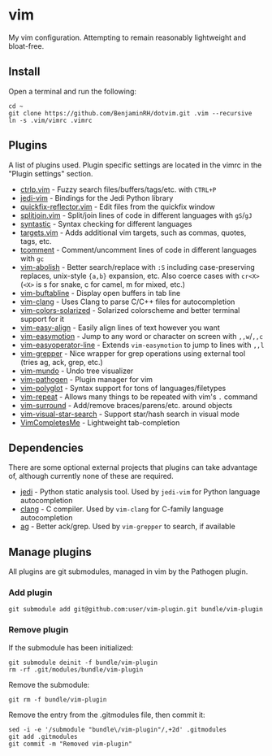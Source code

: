 # vim
My vim configuration. Attempting to remain reasonably lightweight and bloat-free.


## Install
Open a terminal and run the following:

    cd ~
    git clone https://github.com/BenjaminRH/dotvim.git .vim --recursive
    ln -s .vim/vimrc .vimrc


## Plugins
A list of plugins used. Plugin specific settings are located in the vimrc in the "Plugin settings" section.

 * [ctrlp.vim](https://github.com/ctrlpvim/ctrlp.vim) - Fuzzy search files/buffers/tags/etc. with `CTRL+P`
 * [jedi-vim](https://github.com/davidhalter/jedi-vim) - Bindings for the Jedi Python library
 * [quickfix-reflector.vim](https://github.com/stefandtw/quickfix-reflector.vim) - Edit files from the quickfix window
 * [splitjoin.vim](https://github.com/AndrewRadev/splitjoin.vim) - Split/join lines of code in different languages with `gS`/`gJ`
 * [syntastic](https://github.com/vim-syntastic/syntastic) - Syntax checking for different languages
 * [targets.vim](https://github.com/wellle/targets.vim) - Adds additional vim targets, such as commas, quotes, tags, etc.
 * [tcomment](https://github.com/tomtom/tcomment_vim) - Comment/uncomment lines of code in different languages with `gc`
 * [vim-abolish](https://github.com/tpope/vim-abolish) - Better search/replace with `:S` including case-preserving replaces, unix-style `{a,b}` expansion, etc. Also coerce cases with `cr<X>` (`<X>` is s for snake, c for camel, m for mixed, etc.)
 * [vim-buftabline](https://github.com/ap/vim-buftabline) - Display open buffers in tab line
 * [vim-clang](https://github.com/justmao945/vim-clang) - Uses Clang to parse C/C++ files for autocompletion
 * [vim-colors-solarized](https://github.com/altercation/vim-colors-solarized) - Solarized colorscheme and better terminal support for it
 * [vim-easy-align](https://github.com/junegunn/vim-easy-align) - Easily align lines of text however you want
 * [vim-easymotion](https://github.com/easymotion/vim-easymotion) - Jump to any word or character on screen with `,,w`/`,,c`
 * [vim-easyoperator-line](https://github.com/haya14busa/vim-easyoperator-line) - Extends `vim-easymotion` to jump to lines with `,,l`
 * [vim-grepper](https://github.com/mhinz/vim-grepper) - Nice wrapper for grep operations using external tool (tries ag, ack, grep, etc.)
 * [vim-mundo](https://github.com/simnalamburt/vim-mundo) - Undo tree visualizer
 * [vim-pathogen](https://github.com/tpope/vim-pathogen) - Plugin manager for vim
 * [vim-polyglot](https://github.com/sheerun/vim-polyglot) - Syntax support for tons of languages/filetypes
 * [vim-repeat](https://github.com/tpope/vim-repeat) - Allows many things to be repeated with vim's `.` command
 * [vim-surround](https://github.com/tpope/vim-surround) - Add/remove braces/parens/etc. around objects
 * [vim-visual-star-search](https://github.com/nelstrom/vim-visual-star-search) - Support star/hash search in visual mode
 * [VimCompletesMe](https://github.com/ajh17/VimCompletesMe) - Lightweight tab-completion


## Dependencies
There are some optional external projects that plugins can take advantage of, although currently none of these are required.

 * [jedi](https://pypi.org/project/jedi/) - Python static analysis tool. Used by `jedi-vim` for Python language autocompletion
 * [clang](https://clang.llvm.org/) - C compiler. Used by `vim-clang` for C-family language autocompletion
 * [ag](https://github.com/ggreer/the_silver_searcher) - Better ack/grep. Used by `vim-grepper` to search, if available


## Manage plugins
All plugins are git submodules, managed in vim by the Pathogen plugin.

### Add plugin

    git submodule add git@github.com:user/vim-plugin.git bundle/vim-plugin

### Remove plugin
If the submodule has been initialized:

    git submodule deinit -f bundle/vim-plugin
    rm -rf .git/modules/bundle/vim-plugin

Remove the submodule:

    git rm -f bundle/vim-plugin

Remove the entry from the .gitmodules file, then commit it:

    sed -i -e '/submodule "bundle\/vim-plugin"/,+2d' .gitmodules
    git add .gitmodules
    git commit -m "Removed vim-plugin"
